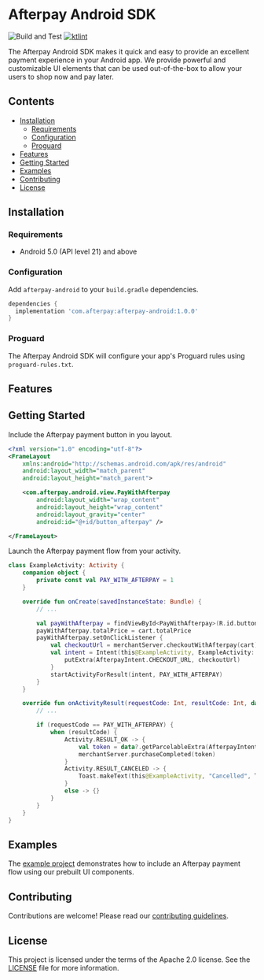 # Afterpay Android SDK

![Build and Test](https://github.com/ittybittyapps/afterpay-android/workflows/Build%20and%20Test/badge.svg?branch=master&event=push) [![ktlint](https://img.shields.io/badge/code%20style-%E2%9D%A4-FF4081.svg)](https://ktlint.github.io/)

The Afterpay Android SDK makes it quick and easy to provide an excellent payment experience in your Android app. We provide powerful and customizable UI elements that can be used out-of-the-box to allow your users to shop now and pay later.

## Contents

- [Installation](#installation)
    - [Requirements](#requirements)
    - [Configuration](#configuration)
    - [Proguard](#proguard)
- [Features](#features)
- [Getting Started](#getting-started)
- [Examples](#examples)
- [Contributing](#contributing)
- [License](#license)

## Installation

### Requirements

- Android 5.0 (API level 21) and above

### Configuration

Add `afterpay-android` to your `build.gradle` dependencies.

```gradle
dependencies {
  implementation 'com.afterpay:afterpay-android:1.0.0'
}
```

### Proguard

The Afterpay Android SDK will configure your app's Proguard rules using `proguard-rules.txt`.

## Features

## Getting Started

Include the Afterpay payment button in you layout.

```xml
<?xml version="1.0" encoding="utf-8"?>
<FrameLayout
    xmlns:android="http://schemas.android.com/apk/res/android"
    android:layout_width="match_parent"
    android:layout_height="match_parent">

    <com.afterpay.android.view.PayWithAfterpay
        android:layout_width="wrap_content"
        android:layout_height="wrap_content"
        android:layout_gravity="center"
        android:id="@+id/button_afterpay" />

</FrameLayout>
```

Launch the Afterpay payment flow from your activity.

```kotlin
class ExampleActivity: Activity {
    companion object {
        private const val PAY_WITH_AFTERPAY = 1
    }

    override fun onCreate(savedInstanceState: Bundle) {
        // ...

        val payWithAfterpay = findViewById<PayWithAfterpay>(R.id.button_afterpay)
        payWithAfterpay.totalPrice = cart.totalPrice
        payWithAfterpay.setOnClickListener {
            val checkoutUrl = merchantServer.checkoutWithAfterpay(cart)
            val intent = Intent(this@ExampleActivity, ExampleActivity::class.java).apply {
                putExtra(AfterpayIntent.CHECKOUT_URL, checkoutUrl)
            }
            startActivityForResult(intent, PAY_WITH_AFTERPAY)
        }
    }

    override fun onActivityResult(requestCode: Int, resultCode: Int, data: Intent?) {
        // ...

        if (requestCode == PAY_WITH_AFTERPAY) {
            when (resultCode) {
                Activity.RESULT_OK -> {
                    val token = data?.getParcelableExtra(AfterpayIntent.CHECKOUT_TOKEN)
                    merchantServer.purchaseCompleted(token)
                }
                Activity.RESULT_CANCELED -> {
                    Toast.makeText(this@ExampleActivity, "Cancelled", Toast.LENGTH_SHORT).show()
                }
                else -> {}
            }
        }
    }
}
```

## Examples

The [example project][example] demonstrates how to include an Afterpay payment flow using our prebuilt UI components.

## Contributing

Contributions are welcome! Please read our [contributing guidelines][contributing].

## License

This project is licensed under the terms of the Apache 2.0 license. See the [LICENSE][license] file for more information.

<!-- Links: -->
[contributing]: CONTRIBUTING.md
[example]: example
[license]: LICENSE
